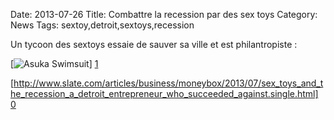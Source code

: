 Date: 2013-07-26
Title: Combattre la recession par des sex toys
Category: News
Tags: sextoy,detroit,sextoys,recession


[0]: http://www.slate.com/articles/business/moneybox/2013/07/sex_toys_and_the_recession_a_detroit_entrepreneur_who_succeeded_against.single.html
[1]: http://bussiere.github.io/RapidNews/static/images/lapin.jpg "Grande Version"

Un tycoon des sextoys essaie de sauver sa ville et est philantropiste :

[![Asuka Swimsuit](http://bussiere.github.io/RapidNews/static/images/lapin_thumbs.jpg)] [1] 

[http://www.slate.com/articles/business/moneybox/2013/07/sex_toys_and_the_recession_a_detroit_entrepreneur_who_succeeded_against.single.html] [0] 

